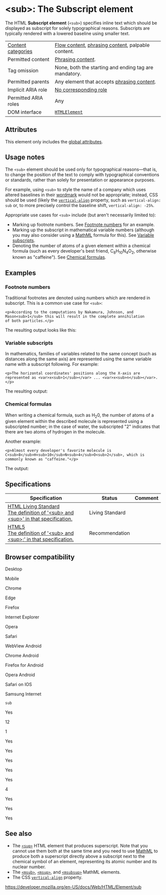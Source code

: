 &lt;sub&gt;: The Subscript element
==================================

The HTML **Subscript element** (`<sub>`) specifies inline text which should be displayed as subscript for solely typographical reasons. Subscripts are typically rendered with a lowered baseline using smaller text.

<table><tbody><tr class="odd"><td><a href="https://developer.mozilla.org/en-US/docs/Web/Guide/HTML/Content_categories">Content categories</a></td><td><a href="https://developer.mozilla.org/en-US/docs/Web/Guide/HTML/Content_categories#flow_content">Flow content</a>, <a href="https://developer.mozilla.org/en-US/docs/Web/Guide/HTML/Content_categories#phrasing_content">phrasing content</a>, palpable content.</td></tr><tr class="even"><td>Permitted content</td><td><a href="https://developer.mozilla.org/en-US/docs/Web/Guide/HTML/Content_categories#phrasing_content">Phrasing content</a>.</td></tr><tr class="odd"><td>Tag omission</td><td>None, both the starting and ending tag are mandatory.</td></tr><tr class="even"><td>Permitted parents</td><td>Any element that accepts <a href="https://developer.mozilla.org/en-US/docs/Web/Guide/HTML/Content_categories#phrasing_content">phrasing content</a>.</td></tr><tr class="odd"><td>Implicit ARIA role</td><td><a href="https://www.w3.org/TR/html-aria/#dfn-no-corresponding-role">No corresponding role</a></td></tr><tr class="even"><td>Permitted ARIA roles</td><td>Any</td></tr><tr class="odd"><td>DOM interface</td><td><a href="https://developer.mozilla.org/en-US/docs/Web/API/HTMLElement"><code>HTMLElement</code></a></td></tr></tbody></table>

Attributes
----------

This element only includes the [global attributes](../global_attributes).

Usage notes
-----------

The `<sub>` element should be used only for typographical reasons—that is, to change the position of the text to comply with typographical conventions or standards, rather than solely for presentation or appearance purposes.

For example, using `<sub>` to style the name of a company which uses altered baselines in their [wordmark](https://en.wikipedia.org/wiki/Wordmark) would not be appropriate; instead, CSS should be used (likely the [`vertical-align`](https://developer.mozilla.org/en-US/docs/Web/CSS/vertical-align) property, such as `vertical-align: sub` or, to more precisely control the baseline shift, `vertical-align: -25%`.

Appropriate use cases for `<sub>` include (but aren't necessarily limited to):

-   Marking up footnote numbers. See [Footnote numbers](#footnote_numbers) for an example.
-   Marking up the subscript in mathematical variable numbers (although you may also consider using a [MathML](https://developer.mozilla.org/en-US/docs/Web/MathML) formula for this). See [Variable subscripts](#variable_subscripts).
-   Denoting the number of atoms of a given element within a chemical formula (such as every developer's best friend, C<sub>8</sub>H<sub>10</sub>N<sub>4</sub>O<sub>2</sub>, otherwise known as "caffeine"). See [Chemical formulas](#chemical_formulas).

Examples
--------

### Footnote numbers

Traditional footnotes are denoted using numbers which are rendered in subscript. This is a common use case for `<sub>`:

    <p>According to the computations by Nakamura, Johnson, and
    Mason<sub>1</sub> this will result in the complete annihilation
    of both particles.</p>

The resulting output looks like this:

### Variable subscripts

In mathematics, families of variables related to the same concept (such as distances along the same axis) are represented using the same variable name with a subscript following. For example:

    <p>The horizontal coordinates' positions along the X-axis are
    represented as <var>x<sub>1</sub></var> ... <var>x<sub>n</sub></var>.</p>

The resulting output:

### Chemical formulas

When writing a chemical formula, such as H<sub>2</sub>0, the number of atoms of a given element within the described molecule is represented using a subscripted number; in the case of water, the subscripted "2" indicates that there are two atoms of hydrogen in the molecule.

Another example:

    <p>Almost every developer's favorite molecule is
    C<sub>8</sub>H<sub>10</sub>N<sub>4</sub>O<sub>2</sub>, which is
    commonly known as "caffeine."</p>

The output:

Specifications
--------------

<table><thead><tr class="header"><th>Specification</th><th>Status</th><th>Comment</th></tr></thead><tbody><tr class="odd"><td><a href="https://html.spec.whatwg.org/multipage/text-level-semantics.html#the-sub-and-sup-elements">HTML Living Standard<br />
<span class="small">The definition of '&lt;sub&gt; and &lt;sup&gt;' in that specification.</span></a></td><td><span class="spec-living">Living Standard</span></td><td></td></tr><tr class="even"><td><a href="https://www.w3.org/TR/html52/textlevel-semantics.html#the-sub-and-sup-elements">HTML5<br />
<span class="small">The definition of '&lt;sub&gt; and &lt;sup&gt;;' in that specification.</span></a></td><td><span class="spec-rec">Recommendation</span></td><td></td></tr></tbody></table>

Browser compatibility
---------------------

Desktop

Mobile

Chrome

Edge

Firefox

Internet Explorer

Opera

Safari

WebView Android

Chrome Android

Firefox for Android

Opera Android

Safari on IOS

Samsung Internet

`sub`

Yes

12

1

Yes

Yes

Yes

Yes

Yes

4

Yes

Yes

Yes

See also
--------

-   The [`<sup>`](sup) HTML element that produces superscript. Note that you cannot use them both at the same time and you need to use [MathML](https://developer.mozilla.org/en-US/docs/Web/MathML) to produce both a superscript directly above a subscript next to the chemical symbol of an element, representing its atomic number and its nuclear number.
-   The [`<msub>`](https://developer.mozilla.org/en-US/docs/Web/MathML/Element/msub), [`<msup>`](https://developer.mozilla.org/en-US/docs/Web/MathML/Element/msup), and [`<msubsup>`](https://developer.mozilla.org/en-US/docs/Web/MathML/Element/msubsup) MathML elements.
-   The CSS [`vertical-align`](https://developer.mozilla.org/en-US/docs/Web/CSS/vertical-align) property.

<a href="https://developer.mozilla.org/en-US/docs/Web/HTML/Element/sub" class="_attribution-link">https://developer.mozilla.org/en-US/docs/Web/HTML/Element/sub</a>
